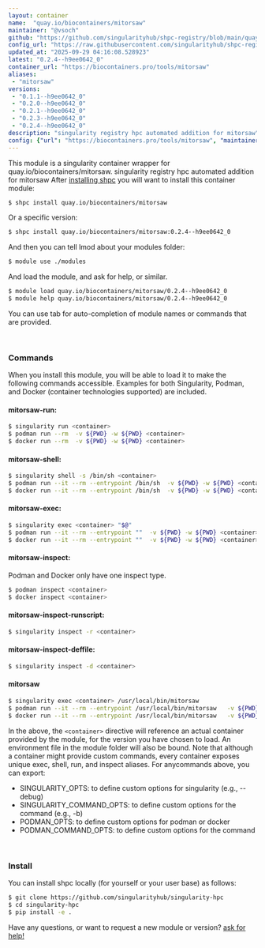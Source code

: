 ```yaml
---
layout: container
name:  "quay.io/biocontainers/mitorsaw"
maintainer: "@vsoch"
github: "https://github.com/singularityhub/shpc-registry/blob/main/quay.io/biocontainers/mitorsaw/container.yaml"
config_url: "https://raw.githubusercontent.com/singularityhub/shpc-registry/main/quay.io/biocontainers/mitorsaw/container.yaml"
updated_at: "2025-09-29 04:16:08.528923"
latest: "0.2.4--h9ee0642_0"
container_url: "https://biocontainers.pro/tools/mitorsaw"
aliases:
 - "mitorsaw"
versions:
 - "0.1.1--h9ee0642_0"
 - "0.2.0--h9ee0642_0"
 - "0.2.1--h9ee0642_0"
 - "0.2.3--h9ee0642_0"
 - "0.2.4--h9ee0642_0"
description: "singularity registry hpc automated addition for mitorsaw"
config: {"url": "https://biocontainers.pro/tools/mitorsaw", "maintainer": "@vsoch", "description": "singularity registry hpc automated addition for mitorsaw", "latest": {"0.2.4--h9ee0642_0": "sha256:a0ac8790c48497e7b51ee6a527f65620c25f29db9c768b94e6c19f17c8f55c56"}, "tags": {"0.1.1--h9ee0642_0": "sha256:3bcb9800424bba8aedc1c5ba137dcb127758faa3463f24307aab00d733d8a090", "0.2.0--h9ee0642_0": "sha256:dbe020c9db456a6af7353565d03f6ea0a17772a2f356ca55d59eb252e6ab5378", "0.2.1--h9ee0642_0": "sha256:66338033cb34ff1e6e91d549d46758edac36c927fd3ba4097cbcbbfc07283f2e", "0.2.3--h9ee0642_0": "sha256:c21738abcaed9da03384a6d5d65b559658a82d6a54e8483b36f4295ccd8614d1", "0.2.4--h9ee0642_0": "sha256:a0ac8790c48497e7b51ee6a527f65620c25f29db9c768b94e6c19f17c8f55c56"}, "docker": "quay.io/biocontainers/mitorsaw", "aliases": {"mitorsaw": "/usr/local/bin/mitorsaw"}}
---
```


This module is a singularity container wrapper for quay.io/biocontainers/mitorsaw.
singularity registry hpc automated addition for mitorsaw
After [installing shpc](#install) you will want to install this container module:


```bash
$ shpc install quay.io/biocontainers/mitorsaw
```

Or a specific version:

```bash
$ shpc install quay.io/biocontainers/mitorsaw:0.2.4--h9ee0642_0
```

And then you can tell lmod about your modules folder:

```bash
$ module use ./modules
```

And load the module, and ask for help, or similar.

```bash
$ module load quay.io/biocontainers/mitorsaw/0.2.4--h9ee0642_0
$ module help quay.io/biocontainers/mitorsaw/0.2.4--h9ee0642_0
```

You can use tab for auto-completion of module names or commands that are provided.

<br>

### Commands

When you install this module, you will be able to load it to make the following commands accessible.
Examples for both Singularity, Podman, and Docker (container technologies supported) are included.

#### mitorsaw-run:

```bash
$ singularity run <container>
$ podman run --rm  -v ${PWD} -w ${PWD} <container>
$ docker run --rm  -v ${PWD} -w ${PWD} <container>
```

#### mitorsaw-shell:

```bash
$ singularity shell -s /bin/sh <container>
$ podman run --it --rm --entrypoint /bin/sh  -v ${PWD} -w ${PWD} <container>
$ docker run --it --rm --entrypoint /bin/sh  -v ${PWD} -w ${PWD} <container>
```

#### mitorsaw-exec:

```bash
$ singularity exec <container> "$@"
$ podman run --it --rm --entrypoint ""  -v ${PWD} -w ${PWD} <container> "$@"
$ docker run --it --rm --entrypoint ""  -v ${PWD} -w ${PWD} <container> "$@"
```

#### mitorsaw-inspect:

Podman and Docker only have one inspect type.

```bash
$ podman inspect <container>
$ docker inspect <container>
```

#### mitorsaw-inspect-runscript:

```bash
$ singularity inspect -r <container>
```

#### mitorsaw-inspect-deffile:

```bash
$ singularity inspect -d <container>
```


#### mitorsaw

```bash
$ singularity exec <container> /usr/local/bin/mitorsaw
$ podman run --it --rm --entrypoint /usr/local/bin/mitorsaw   -v ${PWD} -w ${PWD} <container> -c " $@"
$ docker run --it --rm --entrypoint /usr/local/bin/mitorsaw   -v ${PWD} -w ${PWD} <container> -c " $@"
```



In the above, the `<container>` directive will reference an actual container provided
by the module, for the version you have chosen to load. An environment file in the
module folder will also be bound. Note that although a container
might provide custom commands, every container exposes unique exec, shell, run, and
inspect aliases. For anycommands above, you can export:

 - SINGULARITY_OPTS: to define custom options for singularity (e.g., --debug)
 - SINGULARITY_COMMAND_OPTS: to define custom options for the command (e.g., -b)
 - PODMAN_OPTS: to define custom options for podman or docker
 - PODMAN_COMMAND_OPTS: to define custom options for the command

<br>

### Install

You can install shpc locally (for yourself or your user base) as follows:

```bash
$ git clone https://github.com/singularityhub/singularity-hpc
$ cd singularity-hpc
$ pip install -e .
```

Have any questions, or want to request a new module or version? [ask for help!](https://github.com/singularityhub/singularity-hpc/issues)